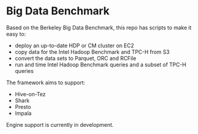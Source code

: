 Big Data Benchmark
=========

Based on the Berkeley Big Data Benchmark, this repo has scripts to make it easy to:

- deploy an up-to-date HDP or CM cluster on EC2
- copy data for the Intel Hadoop Benchmark and TPC-H from S3
- convert the data sets to Parquet, ORC and RCFile
- run and time Intel Hadoop Benchmark queries and a subset of TPC-H queries

The framework aims to support:

- Hive-on-Tez
- Shark
- Presto
- Impala

Engine support is currently in development.


